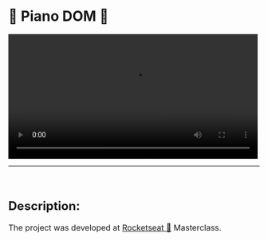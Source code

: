 <h1>🎹 Piano DOM 🎹</h1>
<video controls width="500">
 <source src="pianoDom.mp4" type="video/mp4">
    Sorry, your browser doesn't support embedded videos.

</video>
<hr>
<br>

<div style =  
        "font-size: 16px" >
    <h2> Description: </h2>
    <p> The project was developed at <a href = "https://rocketseat.com.br">Rocketseat 🚀</a> Masterclass. </p>
</div>
